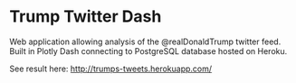 # Trump Twitter Dash

Web application allowing analysis of the @realDonaldTrump twitter feed. Built in Plotly Dash connecting to PostgreSQL database hosted on Heroku.

See result here: http://trumps-tweets.herokuapp.com/
